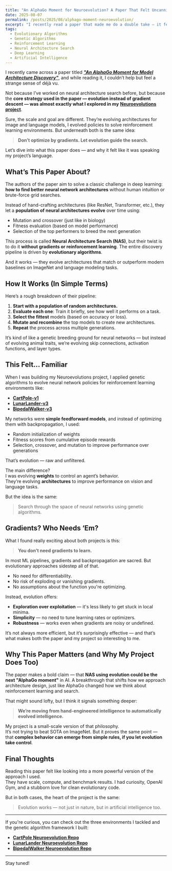 ```yaml
---
title: "An AlphaGo Moment for Neuroevolution? A Paper That Felt Uncannily Familiar"
date: 2025-08-07
permalink: /posts/2025/08/alphago-moment-neuroevolution/
excerpt: "I recently read a paper that made me do a double take — it felt like a high-powered version of my own Neuroevolutions project. In this post, I break down the key ideas from 'An AlphaGo Moment for Model Architecture Discovery' and how they connect to the genetic algorithms I used to evolve RL agents."
tags:
  - Evolutionary Algorithms
  - Genetic Algorithms
  - Reinforcement Learning
  - Neural Architecture Search
  - Deep Learning
  - Artificial Intelligence
---
```


I recently came across a paper titled <a href="https://arxiv.org/pdf/2507.18074" target="_blank"><strong><em>"An AlphaGo Moment for Model Architecture Discovery"</em></strong></a>, and while reading it, I couldn’t help but feel a strange sense of déjà vu.

Not because I’ve worked on neural architecture search before, but because the **core strategy used in the paper — evolution instead of gradient descent — was almost exactly what I explored in my** <a href="https://josep-audenis.github.io/portfolio/neuroevolutions/" target="_blank"><strong>Neuroevolutions project</strong></a>.

Sure, the scale and goal are different. They’re evolving architectures for image and language models, I evolved policies to solve reinforcement learning environments. But underneath both is the same idea:

> **Don’t optimize by gradients. Let evolution guide the search.**

Let’s dive into what this paper does — and why it felt like it was speaking my project’s language.

## What’s This Paper About?

The authors of the paper aim to solve a classic challenge in deep learning: **how to find better neural network architectures** without human intuition or brute-force grid searches.

Instead of hand-crafting architectures (like ResNet, Transformer, etc.), they let a **population of neural architectures evolve** over time using:
- Mutation and crossover (just like in biology)
- Fitness evaluation (based on model performance)
- Selection of the top performers to breed the next generation

This process is called **Neural Architecture Search (NAS)**, but their twist is to do it **without gradients or reinforcement learning**. The entire discovery pipeline is driven by **evolutionary algorithms**.

And it works — they evolve architectures that match or outperform modern baselines on ImageNet and language modeling tasks.



## How It Works (In Simple Terms)

Here’s a rough breakdown of their pipeline:

1. **Start with a population of random architectures.**
2. **Evaluate each one**: Train it briefly, see how well it performs on a task.
3. **Select the fittest** models (based on accuracy or loss).
4. **Mutate and recombine** the top models to create new architectures.
5. **Repeat** the process across multiple generations.

It’s kind of like a genetic breeding ground for neural networks — but instead of evolving animal traits, we’re evolving skip connections, activation functions, and layer types.



## This Felt… Familiar

When I was building my Neuroevolutions project, I applied genetic algorithms to evolve neural network policies for reinforcement learning environments like:
- <a href="https://github.com/josep-audenis/neuroevolution-cart-pole" target="_blank"><strong>CartPole-v1</strong></a>
- <a href="https://github.com/josep-audenis/neuroevolution-lunar-lander" target="_blank"><strong>LunarLander-v3</strong></a>
- <a href="https://github.com/josep-audenis/neuroevolution-bipedal-walker" target="_blank"><strong>BipedalWalker-v3</strong></a>

My networks were **simple feedforward models**, and instead of optimizing them with backpropagation, I used:
- Random initialization of weights
- Fitness scores from cumulative episode rewards
- Selection, crossover, and mutation to improve performance over generations

That’s evolution — raw and unfiltered.

The main difference?  
I was evolving **weights** to control an agent’s behavior.  
They’re evolving **architectures** to improve performance on vision and language tasks.

But the idea is the same:
> Search through the space of neural networks using genetic algorithms.


## Gradients? Who Needs ‘Em?

What I found really exciting about both projects is this:
> **You don’t need gradients to learn.**

In most ML pipelines, gradients and backpropagation are sacred. But evolutionary approaches sidestep all of that.

- No need for differentiability.
- No risk of exploding or vanishing gradients.
- No assumptions about the function you're optimizing.

Instead, evolution offers:
- **Exploration over exploitation** — it's less likely to get stuck in local minima.
- **Simplicity** — no need to tune learning rates or optimizers.
- **Robustness** — works even when gradients are noisy or undefined.

It’s not always more efficient, but it’s surprisingly effective — and that’s what makes both the paper and my project so interesting to me.



## Why This Paper Matters (and Why My Project Does Too)

The paper makes a bold claim — that **NAS using evolution could be the next "AlphaGo moment"** in AI. A breakthrough that shifts how we approach architecture design, just like AlphaGo changed how we think about reinforcement learning and search.

That might sound lofty, but I think it signals something deeper:
> **We’re moving from hand-engineered intelligence to automatically evolved intelligence.**

My project is a small-scale version of that philosophy.  
It’s not trying to beat SOTA on ImageNet. But it proves the same point — that **complex behavior can emerge from simple rules, if you let evolution take control**.



## Final Thoughts

Reading this paper felt like looking into a more powerful version of the approach I used.  
They have scale, compute, and benchmark results. I had curiosity, OpenAI Gym, and a stubborn love for clean evolutionary code.

But in both cases, the heart of the project is the same:
> Evolution works — not just in nature, but in artificial intelligence too.

---

If you're curious, you can check out the three environments I tackled and the genetic algorithm framework I built:

- <a href="https://github.com/josep-audenis/neuroevolution-cart-pole" target="_blank"><strong>CartPole Neuroevolution Repo</strong></a>
- <a href="https://github.com/josep-audenis/neuroevolution-lunar-lander" target="_blank"><strong>LunarLander Neuroevolution Repo</strong></a> 
- <a href="https://github.com/josep-audenis/neuroevolution-bipedal-walker" target="_blank"><strong>BipedalWalker Neuroevolution Repo</strong></a> 

---

Stay tuned!
